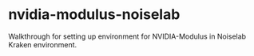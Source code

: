 # nvidia-modulus-noiselab
Walkthrough for setting up environment for NVIDIA-Modulus in Noiselab Kraken environment.
